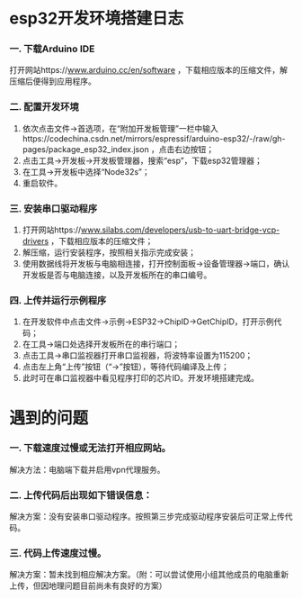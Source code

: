 # esp32开发环境搭建日志

### 一. 下载Arduino IDE
打开网站https://www.arduino.cc/en/software ，下载相应版本的压缩文件，解压缩后便得到应用程序。

### 二. 配置开发环境
1. 依次点击文件->首选项，在“附加开发板管理”一栏中输入https://codechina.csdn.net/mirrors/espressif/arduino-esp32/-/raw/gh-pages/package_esp32_index.json ，点击右边按钮；
2. 点击工具->开发板->开发板管理器，搜索“esp”，下载esp32管理器；
3. 在工具->开发板中选择“Node32s”；
4. 重启软件。

### 三. 安装串口驱动程序
1. 打开网站https://www.silabs.com/developers/usb-to-uart-bridge-vcp-drivers ，下载相应版本的压缩文件；
2. 解压缩，运行安装程序，按照相关指示完成安装；
3. 使用数据线将开发板与电脑相连接，打开控制面板->设备管理器->端口，确认开发板是否与电脑连接，以及开发板所在的串口编号。

### 四. 上传并运行示例程序
1. 在开发软件中点击文件->示例->ESP32->ChipID->GetChipID，打开示例代码；
2. 在工具->端口处选择开发板所在的串行端口；
3. 点击工具->串口监视器打开串口监视器，将波特率设置为115200；
4. 点击左上角“上传”按钮（“->”按钮），等待代码编译及上传；
5. 此时可在串口监视器中看见程序打印的芯片ID。开发环境搭建完成。

# 遇到的问题

### 一. 下载速度过慢或无法打开相应网站。
解决方法：电脑端下载并启用vpn代理服务。

### 二. 上传代码后出现如下错误信息：
解决方案：没有安装串口驱动程序。按照第三步完成驱动程序安装后可正常上传代码。

### 三. 代码上传速度过慢。
解决方案：暂未找到相应解决方案。（附：可以尝试使用小组其他成员的电脑重新上传，但因地理问题目前尚未有良好的方案）

